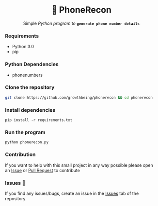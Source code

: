 <div align="center">

# :iphone: PhoneRecon
Simple _Python program_ to **```generate phone number details```**

</div>


### Requirements
- Python 3.0
- pip

### Python Dependencies
- phonenumbers

### Clone the repository
```sh
git clone https://github.com/growthbeing/phonerecon && cd phonerecon
```

### Install dependencies
```
pip install -r requirements.txt
```

### Run the program
```
python phonerecon.py
```

### Contribution
If you want to help with this small project in any way possible please open an [Issue](https://github.com/growthbeing/phonerecon/issues) or [Pull Request](https://github.com/growthbeing/phonerecon/pulls) to contribute

### Issues :bug:
If you find any issues/bugs, create an issue in the [Issues](https://github.com/growthbeing/phonerecon/issues/) tab of the repository
